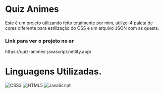 # Quiz Animes
<p>Este é um projeto utilizando feito totalmente por mim, utilizei 4 paleta de cores diferente para estilização do CSS e um arquivo JSON com as quests.</p>


<h3>Link para ver o projeto no ar</h3>
<p>https://quiz-animes-javascript.netlify.app/</p>

<h1>Linguagens Utilizadas.</h1>

![CSS3](https://img.shields.io/badge/css3-%231572B6.svg?style=for-the-badge&logo=css3&logoColor=white)
![HTML5](https://img.shields.io/badge/html5-%23E34F26.svg?style=for-the-badge&logo=html5&logoColor=white)
![JavaScript](https://img.shields.io/badge/javascript-%23323330.svg?style=for-the-badge&logo=javascript&logoColor=%23F7DF1E)
